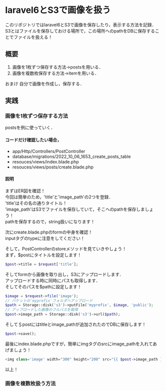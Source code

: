 # laravel6とS3で画像を扱う

このリポジトリではlaravel6とS3で画像を保存したり，表示する方法を記録．  
S3とはファイルを保存しておける場所で，この場所へのpathをDBに保存することでファイルを扱える！  


## 概要

1. 画像を1枚ずつ保存する方法->postsを用いる．  
2. 画像を複数枚保存する方法->itemを用いる．  

おまけ 自分で画像を作成し，保存する．


## 実践


### 画像を1枚ずつ保存する方法

postsを例に使っていく．  

#### コードだけ確認したい場合，
- app/Http/Controllers/PostController  
- database/migrations/2022_10_06_1653_create_posts_table
- resouces/views/index.blade.php
- resouces/views/posts/create.blade.php

#### 説明

まずはER図を確認！  
今回は簡単のため，'title'と'image_path'の2つを登録．  
'title'はその名の通りタイトル！  
'image_path'はS3でファイルを保存していて，そこへのpathを保存しましょう！  
pathを保存するので，string扱いになります！

次にcreate.blade.phpのformの中身を確認！  
inputタグのtypeに注意をしてください！

そして，PostControllerのstoreメソッドを見ていきやしょう！  
まず，$postにタイトルを設定します！

```php
$post->title = $request['title'];
```

そしてformから画像を取り出し，S3にアップロードします．  
アップロードする時に同時にパスも取得します．  
そしてそのパスを$pathに設定します！
```php
$image = $request->file('image');
// バケットの`myprefix`フォルダへアップロード
$path = Storage::disk('s3')->putFile('myprefix', $image, 'public');
// アップロードした画像のフルパスを取得
$post->image_path = Storage::disk('s3')->url($path);
```

そして＄postにはtitleとimage_pathが追加されたのでDBに保存します！
```php
$post->save();
```

最後にindex.blade.phpですが，簡単にimgタグのsrcにimage_pathを入れてあげましょう！
```php
<img class='image' width="300" height="200" src="{{ $post->image_path }}">
```

以上！


### 画像を複数枚扱う方法
